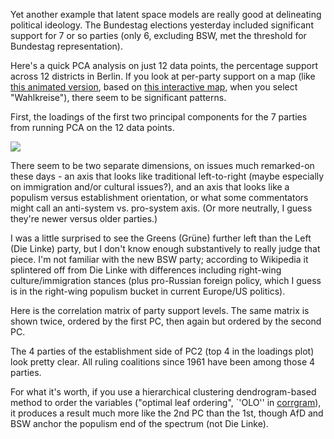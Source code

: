 Yet another example that latent space models are really good at delineating political ideology.  The Bundestag elections yesterday included significant support for 7 or so parties (only 6, excluding BSW, met the threshold for Bundestag representation).

Here's a quick PCA analysis on just 12 data points, the percentage support across 12 districts in Berlin.  If you look at per-party support on a map (like [this animated version](https://x.com/umichvoter/status/1893766694029369742), based on [this interactive map](https://interaktiv.morgenpost.de/bundestagswahl-ergebnisse-berlin/), when you select "Wahlkreise"), there seem to be significant patterns.

First, the loadings of the first two principal components for the 7 parties from running PCA on the 12 data points.

![](blob/master/Screen%20Shot%202025-02-24%20at%204.59.57%20PM.png)

There seem to be two separate dimensions, on issues much remarked-on these days - an axis that looks like traditional left-to-right (maybe especially on immigration and/or cultural issues?), and an axis that looks like a populism versus establishment orientation, or what some commentators might call an anti-system vs. pro-system axis.  (Or more neutrally, I guess they're newer versus older parties.)

I was a little surprised to see the Greens (Grüne) further left than the Left (Die Linke) party, but I don't know enough substantively to really judge that piece.  I'm not familiar with the new BSW party; according to Wikipedia it splintered off from Die Linke with differences including right-wing culture/immigration stances (plus pro-Russian foreign policy, which I guess is in the right-wing populism bucket in current Europe/US politics).

Here is the correlation matrix of party support levels.  The same matrix is shown twice, ordered by the first PC, then again but ordered by the second PC.



The 4 parties of the establishment side of PC2 (top 4 in the loadings plot) look pretty clear. All ruling coalitions since 1961 have been among those 4 parties.

For what it's worth, if you use a hierarchical clustering dendrogram-based method to order the variables ("optimal leaf ordering", `'OLO'' in [corrgram](https://kwstat.github.io/corrgram/)), it produces a result much more like the 2nd PC than the 1st, though AfD and BSW anchor the populism end of the spectrum (not Die Linke).

